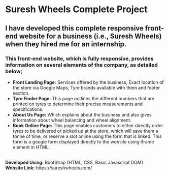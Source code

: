 # Suresh Wheels Complete Project
## I have developed this complete responsive front-end website for a business  (i.e., Suresh Wheels) when they hired me for an internship.
### This front-end website, which is fully responsive, provides information on several elements of the company, as detailed below;
- **Front Landing Page:** Services offered by the business, Exact location of the store via Google Maps, Tyre brands available with them and footer section.
- **Tyre Finder Page:** This page outlines the different numbers that are printed on tyres to determine their precise measurements and specifications.
- **About Us Page:** Which explains about the business and also gives information about wheel balancing and wheel alignment.
- **Book Online Page:** This page enables customers to either directly order tyres to be delivered or picked up at the store, which will save them a tonne of time, or reserve a slot online using the form that is linked. This form is a google form displayed directly to the website using iframe element in HTML.
<br>
<b>Developed Using:</b> BootStrap (HTML, CSS, Basic Javascript DOM) <br>
<b>Website Link:</b> https://sureshwheels.com/
